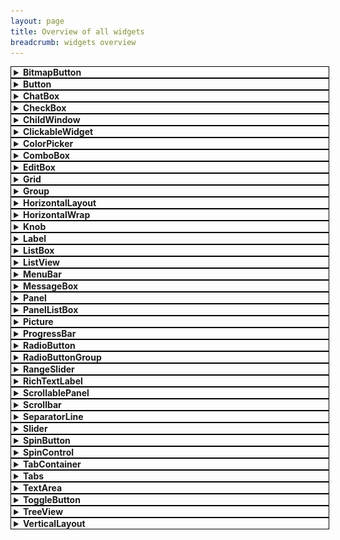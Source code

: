 ```yaml
---
layout: page
title: Overview of all widgets
breadcrumb: widgets overview
---
```


<style>
details.WidgetSummary {
  width: 100%;
  border: 1px solid black;
  padding-left: 0.3em;
}

details.WidgetSummary > summary {
  cursor: pointer;
}

details.WidgetSummary[open] {
  padding-bottom: 0.4em;
}
details.WidgetSummary[open] > summary {
  padding-bottom: 0.4em;
}
</style>

<!-- BitmapButton-->

<div class="SmallerMargin">
<details class="WidgetSummary" id="BitmapButton" markdown="1">
<summary><b>BitmapButton</b></summary>

The `BitmapButton` widget provides a button that has a small icon next to the text (or only an icon and no text).

![BitmapButton](/resources/WidgetsOverview/BitmapButton.png){:width="295" height="45"}

Similar widgets:
- If you don't want an icon and just want a button with a background texture then you should still use the <a href="#Button">Button</a> widget instead

Documentation: [BitmapButton](https://tgui.eu/documentation/1.0/classtgui_1_1BitmapButton.html), [ButtonRenderer](https://tgui.eu/documentation/1.0/classtgui_1_1ButtonRenderer.html) (BitmapButtonRenderer does not exist)

**Example usage**
```c++
button->setText("Click me");
button->setImage("Icon.png");

button->onPress([](const tgui::String& text){
    std::cerr << "Button with caption " << text << " was pressed\n";
});
```

**Notes**

Unlike the onClick signal, the onPress signal can also be triggered by pressing the space or return key while the button is focused.

When the Texture property is set in the renderer, the BackgroundColor and RoundedBorderRadius renderer properties will be ignored.

</details>
</div>

<!-- Button -->

<div class="SmallerMargin">
<details class="WidgetSummary" id="Button" markdown="1">
<summary><b>Button</b></summary>

The `Button` widget provides the basic funcionality for a button.

![Button](/resources/WidgetsOverview/Button.png){:width="400" height="35"}

Similar widgets:
- If you don't need Down or Hover states then you can use a <a href="#Picture">Picture</a> widget instead
- If you want the button to remain in Down state until clicking it again, then check out the <a href="#ToggleButton">ToggleButton</a> widget
- If you want a small icon next to the button text then check out the <a href="#BitmapButton">BitmapButton</a> widget

Documentation: [Button](https://tgui.eu/documentation/1.0/classtgui_1_1Button.html), [ButtonRenderer](https://tgui.eu/documentation/1.0/classtgui_1_1ButtonRenderer.html)

**Example usage**
```c++
button->setText("Click me");

button->onPress([](const tgui::String& text){
    std::cerr << "Button with caption " << text << " was pressed\n";
});
```

**Notes**

Unlike the onClick signal, the onPress signal can also be triggered by pressing the space or return key while the button is focused.

When the Texture property is set in the renderer, the BackgroundColor and RoundedBorderRadius renderer properties will be ignored.

</details>
</div>

<!-- ChatBox -->

<div class="SmallerMargin">
<details class="WidgetSummary" id="ChatBox" markdown="1">
<summary><b>ChatBox</b></summary>

The `ChatBox` widget provides a multi-line label where each line can be given its own text style and color.

![ChatBox](/resources/WidgetsOverview/ChatBox.png){:width="280" height="114"}

Similar widgets:
- If different text styles within a line are needed then check out the <a href="#RichTextLabel">RichTextLabel</a> widget instead

Documentation: [ChatBox](https://tgui.eu/documentation/1.0/classtgui_1_1ChatBox.html), [ChatBoxRenderer](https://tgui.eu/documentation/1.0/classtgui_1_1ChatBoxRenderer.html)

**Example usage**
```c++
chatBox->setLinesStartFromTop(false); // vertically align text to bottom
chatBox->setNewLinesBelowOthers(true); // lines are added at the bottom
chatBox->setLineLimit(100); // only keep last 100 lines at any time
chatBox->setTextColor(tgui::Color::Red); // sets default color
chatBox->setTextStyle(tgui::TextStyle::Bold); // sets default text style

chatBox->addLine("Hello"); // red + bold
chatBox->addLine("World", tgui::Color::Green); // green + bold
chatBox->addLine("World", tgui::Color::Blue, tgui::TextStyle::Italic); // blue + italic (not bold)
```

</details>
</div>

<!-- CheckBox -->

<div class="SmallerMargin">
<details class="WidgetSummary" id="CheckBox" markdown="1">
<summary><b>CheckBox</b></summary>

The `CheckBox` widget provides a box that is either checked or unchecked with some text displayed on the right side of the box.

![CheckBox](/resources/WidgetsOverview/CheckBox.png){:width="283" height="67"}

Similar widgets:
- If only one option should be selectable at the same time then you can use <a href="#RadioButton">RadioButton</a> instead
- If you don't need text next to the check box then you can also check out the <a href="#ToggleButton">ToggleButton</a> widget

Documentation: [CheckBox](https://tgui.eu/documentation/1.0/classtgui_1_1CheckBox.html), [CheckBoxRenderer](https://tgui.eu/documentation/1.0/classtgui_1_1CheckBoxRenderer.html)

**Example usage**
```c++
checkBox->setText("Option 1");
checkBox->setChecked(true);
checkBox->setTextClickable(true); // Also check/uncheck when text is clicked

checkBox->onChange([](bool checked){
    if (checked)
        std::cerr << "CheckBox is now checked.\n";
    else
        std::cerr << "CheckBox is now unchecked.\n";
});
```

**Notes**

When the TextureUnchecked and TextureChecked properties are set in the renderer, the BackgroundColor renderer property will be ignored.

</details>
</div>

<!-- ChildWindow -->

<div class="SmallerMargin">
<details class="WidgetSummary" id="ChildWindow" markdown="1">
<summary><b>ChildWindow</b></summary>

The `ChildWindow` widget provides a way to have child windows, which are esentially panels with a title bar.

![ChildWindow](/resources/WidgetsOverview/ChildWindow.png){:width="400" height="78"}

Documentation: [ChildWindow](https://tgui.eu/documentation/1.0/classtgui_1_1ChildWindow.html), [ChildWindowRenderer](https://tgui.eu/documentation/1.0/classtgui_1_1ChildWindowRenderer.html)

**Example usage**
```c++
childWindow->setMinimumSize({100, 50});
childWindow->setTitle("Settings");
childWindow->setTitleButtons(tgui::ChildWindow::TitleButton::Close);
childWindow->setResizable(true);
childWindow->setKeepInParent(true); // Prevents any part of the window to go outside the screen

childWindow->onClosing([](bool* abort){
    abort = true; // Prevents the window from being closed, onClose won't be triggered
});
childWindow->onClose([]{
    std::cerr << "ChildWindow has been closed\n";
    // childWindow->getParent()->remove(childWindow) will be called after this callback ends
});
```

**Notes**

If a child window has a close button and the onClosing callback doesn't abort the close, then closing a child window will cause it to be removed from its parent. You can show the window again by simply adding the window to its parent like you did when creating it.

When the TextureTitleBar property is set in the renderer, the TitleBarColor renderer property will be ignored.

When the TextureBackground property is set in the renderer, the BackgroundColor renderer property will be ignored.

</details>
</div>

<!-- ClickableWidget -->

<div class="SmallerMargin">
<details class="WidgetSummary" id="ClickableWidget" markdown="1">
<summary><b>ClickableWidget</b></summary>

The `ClickableWidget` widget provides an invisible clickable rectangle. It is also used as the base class for several other widgets that inherit the simple mouse click events (e.g. Picture, Button, ...).

Documentation: [ClickableWidget](https://tgui.eu/documentation/1.0/classtgui_1_1ClickableWidget.html), [WidgetRenderer](https://tgui.eu/documentation/1.0/classtgui_1_1WidgetRenderer.html) (ClickableWidgetRenderer does not exist)

**Example usage**
```c++
widget->setSize({100, 50});
widget->setPosition({"50%", "20%"});

widget->onMousePress([]{
    std::cerr << "Left mouse button went down on top of the widget\n";
});
widget->onClick([]{
    std::cerr << "Widget was clicked\n";
});
```

</details>
</div>

<!-- ColorPicker -->

<div class="SmallerMargin">
<details class="WidgetSummary" id="ColorPicker" markdown="1">
<summary><b>ColorPicker</b></summary>

The `ColorPicker` widget provides a child window in which a color can be selected.

![ColorPicker](/resources/WidgetsOverview/ColorPicker.png){:width="537" height="243"}

Documentation: [ColorPicker](https://tgui.eu/documentation/1.0/classtgui_1_1ColorPicker.html), [ColorPickerRenderer](https://tgui.eu/documentation/1.0/classtgui_1_1ColorPickerRenderer.html)

**Example usage**
```c++
colorPicker->setTitle("Change Background Color");
colorPicker->setColor(tgui::Color::Blue); // Set initial color when opening

colorPicker->onColorChange([](const tgui::Color& color){
    std::cerr << "Color inside open window has changed\n";
});
colorPicker->onOkPress([](const tgui::Color& color){
    std::cerr << "The OK button was pressed to confirm the color selection\n";
});
colorPicker->onClose([]{
    std::cerr << "ColorPicker was closed (either by OK or Cancel)\n";
    // colorPicker->getParent()->remove(colorPicker) will be called after this callback ends
});
```

**Notes**

When the OK button is pressed, the onOkPress signal fires before onClose.

If the color was changed and the Cancel button is clicked, onColorChange will trigger with the initial color before onClose is triggered.

Closing the color picker (with either OK or Cancel button) will cause it to be removed from its parent. You can show the window again by simply adding the color picker to its parent like you did when creating it.

When the TextureTitleBar property is set in the renderer, the TitleBarColor renderer property will be ignored.

When the TextureBackground property is set in the renderer, the BackgroundColor renderer property will be ignored.

</details>
</div>

<!-- ComboBox -->

<div class="SmallerMargin">
<details class="WidgetSummary" id="ComboBox" markdown="1">
<summary><b>ComboBox</b></summary>

The `ComboBox` widget provides a way to select an item from a drop-down list.

![ComboBox](/resources/WidgetsOverview/ComboBox.png){:width="270" height="118"}

Documentation: [ComboBox](https://tgui.eu/documentation/1.0/classtgui_1_1ComboBox.html), [ComboBoxRenderer](https://tgui.eu/documentation/1.0/classtgui_1_1ComboBoxRenderer.html)

**Example usage**
```c++
comboBox->addItem("First");
comboBox->addItem("Second");
comboBox->addItem("Third");
comboBox->setSelectedItemByIndex(1); // Selects "Second"

comboBox->onItemSelect([](int index){
    std::cerr << "Selected item in ComboBox changed to index " << index << "\n";
});
comboBox->onItemSelect([](const tgui::String& item){
    std::cerr << "Selected item in ComboBox changed to " << item << "\n";
});
```

**Notes**

When the TextureBackground property is set in the renderer, the BackgroundColor renderer property will be ignored.

When the TextureArrow property is set in the renderer, the ArrowBackgroundColor and ArrowColor renderer properties will be ignored.

</details>
</div>

<!-- EditBox -->

<div class="SmallerMargin">
<details class="WidgetSummary" id="EditBox" markdown="1">
<summary><b>EditBox</b></summary>

The `EditBox` widget provides a single-line text field.

![EditBox](/resources/WidgetsOverview/EditBox.png){:width="295" height="31"}

Similar widgets:
- If you need a multi-line text field then check out the <a href="#TextArea">TextArea</a> widget instead

Documentation: [EditBox](https://tgui.eu/documentation/1.0/classtgui_1_1EditBox.html), [EditBoxRenderer](https://tgui.eu/documentation/1.0/classtgui_1_1EditBoxRenderer.html)

**Example usage**
```c++
editBox->setPasswordCharacter('*');
editBox->setAlignment(tgui::EditBox::Alignment::Right);
editBox->setDefaultText("Fill in password..."); // Displayed while edit box is empty

editBox->onTextChange([](const tgui::String& text){
    std::cerr << "EditBox contents was changed to " << text << "\n";
});
editBox->onReturnOrUnfocus([](const tgui::String& text){
    std::cerr << "EditBox was unfocused or return key was pressed.\n";
});
```

**Notes**

When the Texture property is set in the renderer, the BackgroundColor renderer property will be ignored.

</details>
</div>

<!-- Grid -->

<div class="SmallerMargin">
<details class="WidgetSummary" id="Grid" markdown="1">
<summary><b>Grid</b></summary>

The `Grid` widget provides a way to automatically position widgets beneath and beside each other. The grid can either auto-size to fit the widgets inside it, or it can be given a size in which case additional gaps can appear between widgets so that the widgets spread out to fill the given area.

Similar widgets:
- If widgets are always added to the same row until it is full then check out the <a href="#HorizontalWrap">HorizontalWrap</a> widget
- If the size of the child widgets should also be determined by the grid size then maybe <a href="#HorizontalLayout">HorizontalLayout</a> and <a href="#VerticalLayout">VerticalLayout</a> would be better options

Documentation: [Grid](https://tgui.eu/documentation/1.0/classtgui_1_1Grid.html), [WidgetRenderer](https://tgui.eu/documentation/1.0/classtgui_1_1WidgetRenderer.html) (GridRenderer does not exist)

**Example usage**
```c++
// Only call setWidgetCell after adding the widget with the add() function
// Make sure to add the widget to the grid with the add() function before calling setWidgetCell.
// You need to call setWidgetCell for each widget in the grid. The function has several parameters:
// - The widget for which you want to set (or change) the grid location
// - Row number in which the widget needs to be placed (starting from 0)
// - Column number in which the widget needs to be placed (starting from 0)
// - Optional alignment within the cell (in case widget is smaller than those in same row or column)
// - Optional padding to add around the widget
grid->setWidgetCell(widget1, 0, 0);
grid->setWidgetCell(widget2, 0, 1);
grid->setWidgetCell(widget3, 3, 1);

// Assuming the widgets have sizes of 200x150, 100x100 and 300x200, the above lines cause the following:
// - The top row will have a height of max(150,100) = 150
// - Rows 1 and 2 don't exist as they contain no widgets, the second row will be row number 3
// - The second row has height 200
// - The first column has a width of 200
// - The second column has a width of max(100,300) = 300
// - The cell (0,1) thus has size 300x150 in which widget2 with size 100x100 will be centered
// - The size of the grid will be 350x500

// Calling setSize stops the grid from auto-sizing and will move widgets to fill the size.
// With the above conditions, widget3 will be placed 400-350 = 50 pixels lower after this.
// If there were more rows, the extra 50 pixels would be evenly divided between the rows.
grid->setSize({400, 500});
```

**Notes**

There is an `addWidget` function which the same parameters as `setWidgetCell` which calls `add` and `setWidgetCell` together.

You should never call `setPosition` on any child widget that is added to Grid.

</details>
</div>

<!-- Group -->

<div class="SmallerMargin">
<details class="WidgetSummary" id="Group" markdown="1">
<summary><b>Group</b></summary>

The `Group` widget provides an invisible rectangle that holds a collection of widgets. As widgets have a position relative to their parent, using a Group is useful for moving multiple widgets at once. Different menus in a program could also consist of a Group per screen so that switching menu is as simple as hiding one group and showing another one.

Similar widgets:
- If you need a background or borders then use the <a href="#Panel">Panel</a> widget instead

Documentation: [Group](https://tgui.eu/documentation/1.0/classtgui_1_1Group.html), [GroupRenderer](https://tgui.eu/documentation/1.0/classtgui_1_1GroupRenderer.html)

**Example usage**
```c++
group->add(widget); // Add the child widget to the group instead of directly to the gui

// The line below will set a 5px padding on all 4 sides of the group.
// A widget with position (0,0) and size (100%,100%) inside a group of size (800,600)
// will appear on the screen at position (5,5) with a size of (790,590)
group->getRenderer()->setPadding({5});
```

**Notes**

While the group itself is invisible, it still has a size. Any child widgets positioned outside this size are clipped.

If the mouse isn't interacting with a child widget inside the group, then the mouse events are passed to the widgets behind the group (if there would be any). If events must be absorbed by the group and should never pass to any widgets behind it then use the <a href="#Panel">Panel</a> widget instead (its background color can be set to `tgui::Color::Transparent` to be invisible).

If no position or size is given for the group, it will fill its entire parent area.

</details>
</div>

<!-- HorizontalLayout -->

<div class="SmallerMargin">
<details class="WidgetSummary" id="HorizontalLayout" markdown="1">
<summary><b>HorizontalLayout</b></summary>

The `HorizontalLayout` widget provides a way to automatically position and resize widgets to fill a given area. All child widgets will be placed left and right of each other, the height of each widget will equal the height of the HorizontalLayout.

Similar widgets:
- If you need to place widgets beneath each other then check out the <a href="#VerticalLayout">VerticalLayout</a> widget instead
- If you only want to automatically position widgets but give them a manual size, then check out the <a href="#Grid">Grid</a> widget instead

Documentation: [HorizontalLayout](https://tgui.eu/documentation/1.0/classtgui_1_1HorizontalLayout.html), [BoxLayoutRenderer](https://tgui.eu/documentation/1.0/classtgui_1_1BoxLayoutRenderer.html) (HorizontalLayoutRenderer does not exist)

**Example usage**
```c++
horiLayout->setSize(500, 100);

horiLayout->add(button1);    // ratio = 1
horiLayout->addSpace(0.5);   // ratio = 0.5
horiLayout->add(button2, 2); // ratio = 2
horiLayout->addSpace(0.5);   // ratio = 0.5
horiLayout->add(button3);    // ratio = 1

// sum of ratios: 5
// width of horiLayout: 500
// width of spaces (gaps between widgets): 0.5 / 5 * 500 = 50
// width of button1 and button3: 1 / 5 * 500 = 100
// width of button2: 2 / 5 * 500 = 200
```

**Notes**

The size of the HorizontalLayout (both width and height) must be provided, and child widgets will be resized to fit this size. It is not possible to have the layout grow as more widgets are added. You could however manually update the size every time you add a widget, but then the widget is of limited use.

You should never call `setPosition` or `setSize` on any child widget that is added to HorizontalLayout.

</details>
</div>

<!-- HorizontalWrap -->

<div class="SmallerMargin">
<details class="WidgetSummary" id="HorizontalWrap" markdown="1">
<summary><b>HorizontalWrap</b></summary>

The `HorizontalWrap` widget provides a way to automatically position widgets beside and beneath each other. Widgets that are added to it are placed next to each other, until the widget would no longer fit on the row in which case a it will be placed below the others at the left side of the new row.

Similar widgets:
- If you want the widgets placed in a grid but want to control the row and column of each widget then check out the <a href="#Grid">Grid</a> widget instead

Documentation: [HorizontalWrap](https://tgui.eu/documentation/1.0/classtgui_1_1HorizontalWrap.html), [BoxLayoutRenderer](https://tgui.eu/documentation/1.0/classtgui_1_1BoxLayoutRenderer.html) (HorizontalWrapRenderer does not exist)

**Example usage**
```c++
horiWrap->setSize({100, 200});
horiWrap->getRenderer()->setPadding({5}); // Keep 5px on all sides as empty space
horiWrap->getRenderer()->setSpaceBetweenWidgets(10); // Put a 10px gap beside and below widgets

horiWrap->add(widget1);
horiWrap->add(widget2);
horiWrap->add(widget3);

// Assume the 3 child widgets have size 50x50. Their positions will be as follows:
// - widget1 is at position (5,5)
// - widget2 is at position (65,5)
// - widget3 is at position (5,65)
```

**Notes**

The size of the HorizontalWrap (both width and height) must be provided. It is not possible to have the container grow as more widgets are added.

You should never call `setPosition` on any child widget that is added to HorizontalWrap.

</details>
</div>

<!-- Knob -->

<div class="SmallerMargin">
<details class="WidgetSummary" id="Knob" markdown="1">
<summary><b>Knob</b></summary>

The `Knob` widget provides a circular dial that can be rotated to the wanted value.

![Knob](/resources/WidgetsOverview/Knob.png){:width="180" height="90"}

Similar widgets:
- If you want to select the value on a straight line then use the <a href="#Slider">Slider</a> widget instead

Documentation: [Knob](https://tgui.eu/documentation/1.0/classtgui_1_1Knob.html), [KnobRenderer](https://tgui.eu/documentation/1.0/classtgui_1_1KnobRenderer.html)

**Example usage**
```c++
knob->setMinimum(0);
knob->setMaximum(100);
knob->setValue(25);

knob->setStartRotation(240); // The knob should point to the bottom left if value is 0
knob->setEndRotation(300); // The knob should point to the bottom right if value is 100
knob->setClockwiseTurning(true); // Thumb can't point downwards, we go clockwise from start to end angle

// If no foreground texture would be set, a small circle is drawn inside the knob.
// The texture replaces this circle by something custom.
knob->getRenderer()->setTextureForeground("Arrow.png");
knob->getRenderer()->setImageRotation(90); // Unrotated Arrow.png image points upwards

knob->onValueChange([](float value){
    std::cerr << "Value of the knob was changed to " << value << "\n";
});
```

**Notes**

All angles need to specified in the half-open interval [0,360) where 0 is the right side and 90 is upwards.

When the TextureBackground property is set in the renderer, the BackgroundColor renderer property will be ignored.

When the TextureForeground property is set in the renderer, the ThumbColor renderer property will be ignored.

</details>
</div>

<!-- Label -->

<div class="SmallerMargin">
<details class="WidgetSummary" id="Label" markdown="1">
<summary><b>Label</b></summary>

The `Label` widget provides a way to display some non-interactive text. This can be either a simple line of text, or a box with word-wrap and scrollbars.

![Label](/resources/WidgetsOverview/Label.png){:width="357" height="93"}

Similar widgets:
- If the text formatting (e.g. color) should be different in parts of the label then check out the <a href="#RichTextLabel">RichTextLabel</a> widget instead

Documentation: [Label](https://tgui.eu/documentation/1.0/classtgui_1_1Label.html), [LabelRenderer](https://tgui.eu/documentation/1.0/classtgui_1_1LabelRenderer.html)

**Example usage**
```c++
// If setSize isn't called then the label auto-sizes based on the text it contains
label->setText("Hello world.\nLorem ipsum dolor sit amet");

// An auto-sizing label can be given a maximum width where text should start at a new line
label->setMaximumTextWidth(300);

// If setSize is called then the size no longer depends on the text inside the label
// and a vertical scrollbar can appear if the text does not fit.
label->setSize({300, 400});
label->setHorizontalAlignment(tgui::Label::HorizontalAlignment::Right);

label->onClick([]{
    std::cerr << "Label was clicked\n";
});
label->onDoubleClick([]{
    std::cerr << "Label was double-clicked\n";
});
```

**Notes**

If the label should be rendered on top of another widget that should receive the events then you can use `label->ignoreMouseEvents(true)` to let all mouse events pass through the label.

When the TextureBackground property is set in the renderer, the BackgroundColor renderer property will be ignored.

</details>
</div>

<!-- ListBox -->

<div class="SmallerMargin">
<details class="WidgetSummary" id="ListBox" markdown="1">
<summary><b>ListBox</b></summary>

The `ListBox` widget provides a list of selectable items.

![ListBox](/resources/WidgetsOverview/ListBox.png){:width="360" height="145"}

Similar widgets:
- If you need a header, multiple columns, lines between items or an icon before the text, then you should check out the <a href="#ListView">ListView</a> widget instead

Documentation: [ListBox](https://tgui.eu/documentation/1.0/classtgui_1_1ListBox.html), [ListBoxRenderer](https://tgui.eu/documentation/1.0/classtgui_1_1ListBoxRenderer.html)

**Example usage**
```c++
listBox->addItem("First");
listBox->addItem("Second");
listBox->addItem("Third");
listBox->setSelectedItemByIndex(1); // Selects "Second"
listBox->setTextAlignment(tgui::ListBox::TextAlignment::Center);

listBox->onItemSelect([](int index){
    std::cerr << "Selected item in ListBox changed to index " << index << "\n";
});
listBox->onItemSelect([](const tgui::String& item){
    std::cerr << "Selected item in ListBox changed to " << item << "\n";
});
```

**Notes**

When the TextureBackground property is set in the renderer, the BackgroundColor renderer property will be ignored.

</details>
</div>

<!-- ListView -->

<div class="SmallerMargin">
<details class="WidgetSummary" id="ListView" markdown="1">
<summary><b>ListView</b></summary>

The `ListView` widget provides a list of selectable items, potentially with multiple columns.

![ListView](/resources/WidgetsOverview/ListView.png){:width="425" height="135"}

Similar widgets:
- If you only need one column and don't need a header, lines between items or an icon before the text, then you should check out the <a href="#ListBox">ListBox</a> widget instead

Documentation: [ListView](https://tgui.eu/documentation/1.0/classtgui_1_1ListView.html), [ListViewRenderer](https://tgui.eu/documentation/1.0/classtgui_1_1ListViewRenderer.html)

**Example usage**
```c++
listView->addColumn("Name", 210);
listView->addColumn("Size", 75, tgui::ListView::ColumnAlignment::Right);
listView->addColumn("Modified", 140, tgui::ListView::ColumnAlignment::Right);
listView->setResizableColumns(true);

listView->addItem({"bin", "", "22 Nov 2021  22:18"});
listView->addItem({"form.txt", "41.7 KB", "21 Nov 2019  08:28"});
listView->addItem({"Linux.bmp", "1.4 MB", "1 Aug 2020  15:12"});

listView->onItemSelect([](int index){
    std::cerr << "Selected item in ListView changed to index " << index << "\n";
});
listView->onItemSelect([](int index){
    std::cerr << "Item with index " << index << " was double clicked\n";
});
listView->onHeaderClick([lv=listView.get()](int index){
    std::cerr << "Header at index " << item << " was clicked.\n";

    // Sort the rows in the list view in ascending order based on the clicked column.
    // This only affects existing items, adding new items later requires calling sort again.
    lv->sort(index, [](const tgui::String& a, const tgui::String& b) { return a < b; });
});
```

**Notes**

When the TextureBackground property is set in the renderer, the BackgroundColor renderer property will be ignored.

When the TextureHeaderBackground property is set in the renderer, the HeaderBackgroundColor renderer property will be ignored.

</details>
</div>

<!-- MenuBar -->

<div class="SmallerMargin">
<details class="WidgetSummary" id="MenuBar" markdown="1">
<summary><b>MenuBar</b></summary>

The `MenuBar` widget provides a menu bar that can open menus below or above it.

![MenuBar](/resources/WidgetsOverview/MenuBar.png){:width="158" height="86"}

Documentation: [MenuBar](https://tgui.eu/documentation/1.0/classtgui_1_1MenuBar.html), [MenuBarRenderer](https://tgui.eu/documentation/1.0/classtgui_1_1MenuBarRenderer.html)

**Example usage**
```c++
// You can add menus and the items in them sequentially
menuBar->addMenu("File");
menuBar->addMenuItem("Load");
menuBar->addMenuItem("Save");
menuBar->addMenu("Edit");
menuBar->addMenuItem("Undo");

// Or you can provide a hierarchy (which is needed if you want submenus)
menuBar->addMenuItem({"Edit", "Redo"});
menuBar->addMenuItem({"Format", "Text", "Bold"});

// You can add separator lines by setting the text to "-"
menuBar->addMenuItem({"Edit", "-"});

menuBar->setMenuItemEnabled({"Edit", "Redo"}, false);

menuBar->onMenuItemClick([](const std::vector<tgui::String>& menuItem){
    if (menuItem.size() == 2 && menuItem[0] == "File" && menuItem[1] == "Load")
        std::cerr << "File > Load was clicked\n";
});
menuBar->connectMenuItem({"File", "Save"}, []{
    std::cerr << "File > Save was clicked\n";
});
```

**Notes**

The connectMenuItem will internally do the same as adding an onMenuItemClick callback that compares whether the clicked menu item matches with the connected item.

When the TextureBackground property is set in the renderer, the BackgroundColor renderer property will be ignored for the menu bar.

When the TextureItemBackground property is set in the renderer, the BackgroundColor and SelectedBackgroundColor renderer property will be ignored for the menus.

</details>
</div>

<!-- MessageBox -->

<div class="SmallerMargin">
<details class="WidgetSummary" id="MessageBox" markdown="1">
<summary><b>MessageBox</b></summary>

The `MessageBox` widget provides a child window that displays a message with some buttons below it.

![MessageBox](/resources/WidgetsOverview/MessageBox.png){:width="252" height="96"}

Documentation: [MessageBox](https://tgui.eu/documentation/1.0/classtgui_1_1MessageBox.html), [MessageBoxRenderer](https://tgui.eu/documentation/1.0/classtgui_1_1MessageBoxRenderer.html)

**Example usage**
```c++
messageBox->setText("Are you sure?");
messageBox->addButton("Yes");
messageBox->addButton("No");
messageBox->setButtonAlignment(tgui::MessageBox::Alignment::Right);

messageBox->onButtonPress([msgBox=messageBox.get()](const tgui::String& button){
    assert(button == "Yes" || button == "No);
    std::cerr << "The " << button << " button was pressed\n";

    // Remove the message box from its parent to stop showing it
    msgBox->getParent()->remove(msgBox->shared_from_this());
});
```

**Notes**

You can still interact with widgets outside the message box. If you do not want this, then you should e.g. place a semi-transparent black panel behind the message box that fills the entire screen, and then remove it again when the window is closed.

When the TextureTitleBar property is set in the renderer, the TitleBarColor renderer property will be ignored.

When the TextureBackground property is set in the renderer, the BackgroundColor renderer property will be ignored.

</details>
</div>

<!-- Panel -->

<div class="SmallerMargin">
<details class="WidgetSummary" id="Panel" markdown="1">
<summary><b>Panel</b></summary>

The `Panel` widget provides a collection of widgets with a background behind them.

Similar widgets:
- If the panel needs to be invisible then check out the <a href="#Group">Group</a> widget instead

Documentation: [Panel](https://tgui.eu/documentation/1.0/classtgui_1_1Panel.html), [PanelRenderer](https://tgui.eu/documentation/1.0/classtgui_1_1PanelRenderer.html)

**Example usage**
```c++
panel->add(widget); // Add the child widget to the panel instead of directly to the gui

// Set the background of the panel. You could also use setTextureBackground for an image.
panel->getRenderer()->setBackgroundColor(tgui::Color::Blue);

// The line below will set a 5px padding on all 4 sides of the group.
// A widget with position (0,0) and size (100%,100%) inside a panel of size (800,600)
// will appear on the screen at position (5,5) with a size of (790,590)
panel->getRenderer()->setPadding({5});
```

</details>
</div>

<!-- PanelListBox -->

<div class="SmallerMargin">
<details class="WidgetSummary" id="PanelListBox" markdown="1">
<summary><b>PanelListBox</b></summary>

The `PanelListBox` widget provides a list of selectable items, where each item is a panel that can contain any chosen widgets.

Similar widgets:
- If each item should only contain a simple label then check out the <a href="#ListBox">ListBox</a> widget instead

Documentation: [PanelListBox](https://tgui.eu/documentation/1.0/classtgui_1_1PanelListBox.html), [PanelListBoxRenderer](https://tgui.eu/documentation/1.0/classtgui_1_1PanelListBoxRenderer.html)

**Example usage**
```c++
// Design how you want each row to look by adding widgets to the hidden template panel
tgui::Panel::Ptr templatePanel = listBox->getPanelTemplate();
tgui::Picture::Ptr templatePic = tgui::Picture::create();
templatePic->setOrigin({0.5f, 0.5f});
templatePic->setPosition({"50%", "50%"});
templatePanel->add(templatePic, "PicName");

// Adding items will create a new visible panel that is copied from the template panel
tgui::Panel::Ptr itemPanel1 = listBox->addItem();
tgui::Picture::Ptr itemPic = itemPanel1->get<tgui::Picture>("PicName");
itemPic->getRenderer()->setTexture("image1.png");

tgui::Panel::Ptr itemPanel2 = listBox->addItem();
itemPanel2->get<tgui::Picture>("PicName")->getRenderer()->setTexture("image2.png");

listBox->setItemsHeight(50); // Give each panel a height of 50px

// Choose the background color of all item panels
listBox->getRenderer()->setItemsBackgroundColor(tgui::Color::White);
listBox->getRenderer()->setSelectedItemsBackgroundColor(tgui::Color::Blue);
listBox->setSelectedItemByIndex(0);

listBox->onItemSelect([](int index){
    std::cerr << "Selected item in PanelListBox changed to index " << index << "\n";
});
```

**Notes**

You should never call `setPosition` or `setSize` on the template panel or any of the item panels. The list box controls the position and size of each item.

</details>
</div>

<!-- Picture -->

<div class="SmallerMargin">
<details class="WidgetSummary" id="Picture" markdown="1">
<summary><b>Picture</b></summary>

The `Picture` widget provides a way to show a static image.

Documentation: [Picture](https://tgui.eu/documentation/1.0/classtgui_1_1Picture.html), [PictureRenderer](https://tgui.eu/documentation/1.0/classtgui_1_1PictureRenderer.html)

**Example usage**
```c++
auto picture = tgui::Picture::create("image1.png");
picture->getRenderer()->setTexture("image2.png"); // To change image after construction

picture->onClick([]{
    std::cerr << "Picture was clicked\n";
});
picture->onDoubleClick([]{
    std::cerr << "Picture was double-clicked\n";
});
```

**Notes**

If the image should be rendered on top of another widget that should receive the events then you can use `picture->ignoreMouseEvents(true)` to let all mouse events pass through the picture.

</details>
</div>

<!-- ProgressBar -->

<div class="SmallerMargin">
<details class="WidgetSummary" id="ProgressBar" markdown="1">
<summary><b>ProgressBar</b></summary>

The `ProgressBar` widget provides a loading bar to indicate progress.

![ProgressBar](/resources/WidgetsOverview/ProgressBar.png){:width="235" height="91"}

Documentation: [ProgressBar](https://tgui.eu/documentation/1.0/classtgui_1_1ProgressBar.html), [ProgressBarRenderer](https://tgui.eu/documentation/1.0/classtgui_1_1ProgressBarRenderer.html)

**Example usage**
```c++
progressBar->setMinimum(0);
progressBar->setMaximum(200);

progressBar->setValue(70);
progressBar->incrementValue(); // set value to 71
progressBar->setText("71%");

progressBar->onValueChange([](unsigned int value){
    std::cerr << "ProgressBar value has changed to " << value << "\n";
});
progressBar->onFull([]{
    std::cerr << "ProgressBar value has reached the maximum\n";
});
```

**Notes**

When the TextureBackground property is set in the renderer, the BackgroundColor renderer property will be ignored.

When the TextureFill property is set in the renderer, the FillColor renderer property will be ignored.

</details>
</div>

<!-- RadioButton -->

<div class="SmallerMargin">
<details class="WidgetSummary" id="RadioButton" markdown="1">
<summary><b>RadioButton</b></summary>

The `RadioButton` widget provides a box of which at most one of them can be checked, with some text displayed on the right side of the box.

![RadioButton](/resources/WidgetsOverview/RadioButton.png){:width="285" height="72"}

Similar widgets:
- If multiple options should be possible or if it should be possible to uncheck a checked box then you should use <a href="#CheckBox">CheckBox</a> instead

Documentation: [RadioButton](https://tgui.eu/documentation/1.0/classtgui_1_1RadioButton.html), [RadioButtonRenderer](https://tgui.eu/documentation/1.0/classtgui_1_1RadioButtonRenderer.html)

**Example usage**
```c++
radioButton->setText("Option 1");
radioButton->setChecked(true); // This will uncheck all others with the same parent
radioButton->setTextClickable(true); // Also check/uncheck when text is clicked

// While the user can't uncheck a radio button, you can do it in code
radioButton->setChecked(false);

radioButton->onCheck([]{
    std::cerr << "The RadioButton is now checked.\n";
});
```

**Notes**

Whenever a radio button is checked, it will look for other radio buttons that were added to the same parent and uncheck them. If you wish to create multiple groups of radio buttons when one option can be checked per group then each group should be added to a separate container (e.g. a RadioButtonGroup, Group or Panel widget).

When the TextureUnchecked and TextureChecked properties are set in the renderer, the BackgroundColor renderer property will be ignored.

</details>
</div>

<!-- RadioButtonGroup -->

<div class="SmallerMargin">
<details class="WidgetSummary" id="RadioButtonGroup" markdown="1">
<summary><b>RadioButtonGroup</b></summary>

The `RadioButtonGroup` widget provides an invisible container in which you can add radio buttons to group them together.

Similar widgets:
- If the group needs to have a position and size then use the <a href="#Group">Group</a> widget instead
- If the group needs to have a background color then use the <a href="#Panel">Panel</a> widget instead

Documentation: [RadioButtonGroup](https://tgui.eu/documentation/1.0/classtgui_1_1RadioButtonGroup.html), [WidgetRenderer](https://tgui.eu/documentation/1.0/classtgui_1_1WidgetRenderer.html) (RadioButtonGroupRenderer does not exist)

**Example usage**
```c++
group->add(radioButton1);
group->add(radioButton2);

// RadioButtonGroup provides a helper function to uncheck all radio buttons inside it
group->uncheckRadioButtons();
```

**Notes**

Unlike the Group widget, a RadioButtonGroup has no size. You can freely place radio buttons (or other widgets) inside it without them being clipped if they wouldn't fit.

You still need to manully position the radio buttons inside the group, it does not provide any functionality to e.g. automatically place them below each other.

</details>
</div>

<!-- RangeSlider -->

<div class="SmallerMargin">
<details class="WidgetSummary" id="RangeSlider" markdown="1">
<summary><b>RangeSlider</b></summary>

The `RangeSlider` widget provides a horizontal or vertical slider with 2 knobs in order to select a range.

![RangeSlider](/resources/WidgetsOverview/RangeSlider.png){:width="160" height="61"}

Similar widgets:
- If you only need a single knob then check out the <a href="#Slider">Slider</a> widget instead

Documentation: [RangeSlider](https://tgui.eu/documentation/1.0/classtgui_1_1RangeSlider.html), [RangeSliderRenderer](https://tgui.eu/documentation/1.0/classtgui_1_1RangeSliderRenderer.html)

**Example usage**
```c++
slider->setMinimum(100);
slider->setMaximum(200);
slider->setStep(5);
slider->setSelectionStart(150); // Position for first knob
slider->setSelectionEnd(160); // Position for second knob

slider->onRangeChange([](float start, float end){
    std::cerr << "New range selected in RangeSlider is " << start << "-" << end << "\n";
});
```

**Notes**

When the TextureTrack property is set in the renderer, the TrackColor renderer property will be ignored.

When the TextureThumb property is set in the renderer, the ThumbColor renderer property will be ignored.

When the TextureSelectedTrack property is set in the renderer, the SelectedTrackColor renderer property will be ignored.

</details>
</div>

<!-- RichTextLabel -->

<div class="SmallerMargin">
<details class="WidgetSummary" id="RichTextLabel" markdown="1">
<summary><b>RichTextLabel</b></summary>

The `RichTextLabel` widget provides a way to display some non-interactive text with different text styles and colors.

![RichTextLabel](/resources/WidgetsOverview/RichTextLabel.png){:width="400" height="180"}

Similar widgets:
- If the entire text will be the same style and color then you can use the <a href="#Label">Label</a> widget instead

Documentation: [RichTextLabel](https://tgui.eu/documentation/1.0/classtgui_1_1RichTextLabel.html), [LabelRenderer](https://tgui.eu/documentation/1.0/classtgui_1_1LabelRenderer.html) (RichTextLabelRenderer does not exist)

**Example usage**
```c++
label->setSize({300, 400});
label->setHorizontalAlignment(tgui::RichTextLabel::HorizontalAlignment::Right);

label->setTextSize(13); // Set default text size
label->getRenderer()->setTextColor(tgui::Color::Yellow); // Set default text color

// Supported text formatting tags: <b>, <i>, <u>, <s>, <size>, <color>
label->setText("<b><color=#ff0000>bold</color></b>\n<i><size=15>italics</size></i>");

// The text can contain images as well. The <img> tag should not be closed.
label->setText("Text with <img=img1.png> and <img=\"img2.png\"> inside");
```

**Notes**

When the TextureBackground property is set in the renderer, the BackgroundColor renderer property will be ignored.

</details>
</div>

<!-- ScrollablePanel -->

<div class="SmallerMargin">
<details class="WidgetSummary" id="ScrollablePanel" markdown="1">
<summary><b>ScrollablePanel</b></summary>

The `ScrollablePanel` widget provides a panel that gets scrollbars when the contents inside the panel is too large to fit inside the panel.

Similar widgets:
- If you don't need the scrollbars then you can use a regular <a href="#Panel">Panel</a> widget instead
- If you don't want the panel but instead want full control over the scrolling then you can use the <a href="#Scrollbar">Scrollbar</a> widget instead

Documentation: [ScrollablePanel](https://tgui.eu/documentation/1.0/classtgui_1_1ScrollablePanel.html), [ScrollablePanelRenderer](https://tgui.eu/documentation/1.0/classtgui_1_1ScrollablePanelRenderer.html)

**Example usage**
```c++
panel->setSize({300, 200});
panel->setContentSize({300, 1000});

// Set when each scrollbar shows up. There are 3 policies:
// - Always: always show the scrollbar, no matter what the content size is.
// - Automatic: only show scrollbar if content size is larger than size.
// - Never: always hide the scrollbar, no matter what the content size is.
// Our content width is set equal to the panel width above, so without
// the Never policy our horizontal scrollbar would appear in the case
// where the vertical scrollbar becomes visible (because it would shrink
// the available width to below the configured content width).
panel->setVerticalScrollbarPolicy(tgui::Scrollbar::Policy::Automatic);
panel->setHorizontalScrollbarPolicy(tgui::Scrollbar::Policy::Never);

// Set how much is scrolled when the arrow of the scrollbar is clicked,
// or when the mouse wheel is scrolled.
panel->setVerticalScrollAmount(50);
```

**Notes**

When the TextureBackground property is set in the renderer, the BackgroundColor renderer property will be ignored.

</details>
</div>

<!-- Scrollbar -->

<div class="SmallerMargin">
<details class="WidgetSummary" id="Scrollbar" markdown="1">
<summary><b>Scrollbar</b></summary>

The `Scrollbar` widget provides just the scrollbar itself, without anything to scroll through.

![Scrollbar](/resources/WidgetsOverview/Scrollbar.png){:width="170" height="78"}

Similar widgets:
- If want a panel in which the contents moved with the scrollbar then check out the <a href="#ScrollablePanel">ScrollablePanel</a> widget instead

Documentation: [Scrollbar](https://tgui.eu/documentation/1.0/classtgui_1_1Scrollbar.html), [ScrollbarRenderer](https://tgui.eu/documentation/1.0/classtgui_1_1ScrollbarRenderer.html)

**Example usage**
```c++
// Value will go from 0-150, with the thumb size will be 1/4th of the bar
scrollbar->setMaximum(200);
scrollbar->setViewportSize(50);

// Set how much the value is changed each time the arrow is clicked,
// or when the mouse wheel is scrolled.
scrollbar->setScrollAmount(25);

// Specify whether you want the scrollbar to be visible when the viewport size
// is greater or equal to the specified maximum.  The thumb will fill the
// entire bar in this case and the value can only be 0.
scrollbar->setAutoHide(false);

scrollbar->setValue(60);

scrollbar->onValueChange([](float value){
    std::cerr << "Scrollbar value was changed to " << value << "\n";
});
```

**Notes**

If AutoHide is true and ViewportSize >= Maximum then the scrollbar won't be drawn.

When the TextureArrowUp and TextureArrowDown properties are set in the renderer, the ArrowBackgroundColor and ArrowColor renderer properties will be ignored.

When the TextureTrack property is set in the renderer, the TrackColor renderer property will be ignored.

When the TextureThumb property is set in the renderer, the ThumbColor renderer property will be ignored.

</details>
</div>

<!-- SeparatorLine -->

<div class="SmallerMargin">
<details class="WidgetSummary" id="SeparatorLine" markdown="1">
<summary><b>SeparatorLine</b></summary>

The `SeparatorLine` widget provides a horizontal or vertical line of a certain color that can be used to visually separate widgets. It is esentially just a colored rectangle, it is NOT a real draggable separator to grow or shrink a container (TGUI currently does not support such thing).

Documentation: [SeparatorLine](https://tgui.eu/documentation/1.0/classtgui_1_1SeparatorLine.html), [SeparatorLineRenderer](https://tgui.eu/documentation/1.0/classtgui_1_1SeparatorLineRenderer.html)

**Example usage**
```c++
line->setPosition({5, 100});
line->setSize({490, 2});
line->getRenderer()->setColor(tgui::Color::Black);
```

</details>
</div>

<!-- Slider -->

<div class="SmallerMargin">
<details class="WidgetSummary" id="Slider" markdown="1">
<summary><b>Slider</b></summary>

The `Slider` widget provides a horizontal or vertical slider to select a value from a range.

![Slider](/resources/WidgetsOverview/Slider.png){:width="180" height="70"}

Similar widgets:
- If you need two knobs to select a range instead of a single value then check out the <a href="#RangeSlider">RangeSlider</a> widget instead
- If you want to select the value from a dial then check out the <a href="#Knob">Knob</a> widget instead

Documentation: [Slider](https://tgui.eu/documentation/1.0/classtgui_1_1Slider.html), [SliderRenderer](https://tgui.eu/documentation/1.0/classtgui_1_1SliderRenderer.html)

**Example usage**
```c++
slider->setMinimum(100);
slider->setMaximum(200);
slider->setStep(5);
slider->setValue(135);

slider->onValueChange([](float value){
    std::cerr << "Slider value was changed to " << value << "\n";
});
```

**Notes**

When the TextureTrack property is set in the renderer, the TrackColor renderer property will be ignored.

When the TextureThumb property is set in the renderer, the ThumbColor renderer property will be ignored.

</details>
</div>

<!-- SpinButton -->

<div class="SmallerMargin">
<details class="WidgetSummary" id="SpinButton" markdown="1">
<summary><b>SpinButton</b></summary>

The `SpinButton` widget provides an up and down arrow to select a value.

![SpinButton](/resources/WidgetsOverview/SpinButton.png){:width="140" height="52"}

Similar widgets:
- If you want there to be an edit box attached to the arrows then check out the <a href="#SpinControl">SpinControl</a> widget instead

Documentation: [SpinButton](https://tgui.eu/documentation/1.0/classtgui_1_1SpinButton.html), [SpinButtonRenderer](https://tgui.eu/documentation/1.0/classtgui_1_1SpinButtonRenderer.html)

**Example usage**
```c++
spinButton->setMinimum(100);
spinButton->setMaximum(200);
spinButton->setStep(5);
spinButton->setValue(135);

spinButton->onValueChange([](float value){
    std::cerr << "SpinButton value was changed to " << value << "\n";
});
```

**Notes**

When the TextureArrowUp and TextureArrowDown properties are set in the renderer, the BackgroundColor and ArrowColor renderer properties will be ignored.

</details>
</div>

<!-- SpinControl -->

<div class="SmallerMargin">
<details class="WidgetSummary" id="SpinControl" markdown="1">
<summary><b>SpinControl</b></summary>

The `SpinControl` widget provides an edit box with an up and down arrow next to it.

![SpinControl](/resources/WidgetsOverview/SpinControl.png){:width="160" height="31"}

Similar widgets:
- If you just want the arrows without the edit box then check out the <a href="#SpinButton">SpinButton</a> widget instead

Documentation: [SpinControl](https://tgui.eu/documentation/1.0/classtgui_1_1SpinControl.html), [WidgetRenderer](https://tgui.eu/documentation/1.0/classtgui_1_1WidgetRenderer.html) (SpinControlRenderer does not exist)

**Example usage**
```c++
spinControl->setMinimum(10);
spinControl->setMaximum(20);
spinControl->setStep(1);
spinControl->setValue(15);
spinControl->setDecimalPlaces(1); // Display "15.0" instead of "15"

spinControl->onValueChange([](float value){
    std::cerr << "SpinControl value was changed to " << value << "\n";
});
```

**Notes**

The renderer for the edit box and spin button can be accessed with getSpinTextRenderer() and getSpinButtonRenderer().

</details>
</div>

<!-- TabContainer -->

<div class="SmallerMargin">
<details class="WidgetSummary" id="TabContainer" markdown="1">
<summary><b>TabContainer</b></summary>

The `TabContainer` widget provides a row of tabs and a panel below or above it that changes when a different tab is selected.

Similar widgets:
- If you don't want to have a panel attached to the tabs then check out the <a href="#Tabs">Tabs</a> widget instead

Documentation: [TabContainer](https://tgui.eu/documentation/1.0/classtgui_1_1TabContainer.html), [WidgetRenderer](https://tgui.eu/documentation/1.0/classtgui_1_1WidgetRenderer.html) (TabContainerRenderer does not exist)

**Example usage**
```c++
tabContainer->setTabHeight(25);
tabContainer->setSize({400, 325}); // Panels will be 400x300

tgui::Panel::Ptr panel1 = tabContainer->addTab("Tab 1");
tgui::Panel::Ptr panel2 = tabContainer->addTab("Tab 2");

tabContainer->select(0); // Selects "Tab 1" and shows panel1 while panel2 is hidden

tabContainer->setTabAlignment(tgui::TabContainer::TabAlign::Top); // Tabs above panels

// By default the tabs fill the entire width. You can choose to have a fixed size per tab instead.
tabContainer->setTabFixedSize(200);

tabContainer->onSelectionChanged([](int index){
    std::cerr << "The tab and panel with index " << index << " is now selected\n";
});
```

**Notes**

The renderer for the tabs can be accessed with getTabsRenderer().

</details>
</div>

<!-- Tabs -->

<div class="SmallerMargin">
<details class="WidgetSummary" id="Tabs" markdown="1">
<summary><b>Tabs</b></summary>

The `Tabs` widget provides a row of tabs where one can be selected.

![Tabs](/resources/WidgetsOverview/Tabs.png){:width="300" height="61"}

Similar widgets:
- If you want there to be a panel directly below or above the tabs which is changed when a tab is selected then check out the <a href="#TabContainer">TabContainer</a> widget instead

Documentation: [Tabs](https://tgui.eu/documentation/1.0/classtgui_1_1Tabs.html), [TabsRenderer](https://tgui.eu/documentation/1.0/classtgui_1_1TabsRenderer.html)

**Example usage**
```c++
tabs->add("Tab 1");
tabs->add("Tab 2");
tabs->select(0); // Selects "Tab 1"

// If no width is set then the size of each tab depends on the text inside
tabs->setTabHeight(30);
tabs->setMinimumTabWidth(120);

// If a width is set then all tabs have the same width to fill the given size
tabs->setSize({250, 30});

tabs->onTabSelect([](const tgui::String& tab){
    std::cerr << "The tab " << tab << " is now selected\n";
});
```

**Notes**

The MinimumTabWidth and MaximumTabWidth properties have no effect when not auto-sizing (i.e. when setSize was called).

Calling setHeight turns auto-sizing off because it calls setSize internally. If this is unwanted then either use setTabHeight instead of setHeight or use setAutoSize afterwards to re-enable auto-sizing.

When the TextureTab property is set in the renderer, the BackgroundColor renderer property will be ignored.

</details>
</div>

<!-- TextArea -->

<div class="SmallerMargin">
<details class="WidgetSummary" id="TextArea" markdown="1">
<summary><b>TextArea</b></summary>

The `TextArea` widget provides a multi-line text field.

![TextArea](/resources/WidgetsOverview/TextArea.png){:width="280" height="94"}

Similar widgets:
- If you need a single-line text field then check out the <a href="#EditBox">EditBox</a> widget instead

Documentation: [TextArea](https://tgui.eu/documentation/1.0/classtgui_1_1TextArea.html), [TextAreaRenderer](https://tgui.eu/documentation/1.0/classtgui_1_1TextAreaRenderer.html)

**Example usage**
```c++
textArea->setText("Hello world.\nLorem ipsum dolor sit amet");

textArea->onTextChange([](const tgui::String& text){
    std::cerr << "TextArea contents was changed to " << text << "\n";
});
```

**Notes**

When the TextureBackground property is set in the renderer, the BackgroundColor renderer property will be ignored.

</details>
</div>

<!-- ToggleButton -->

<div class="SmallerMargin">
<details class="WidgetSummary" id="ToggleButton" markdown="1">
<summary><b>ToggleButton</b></summary>

The `ToggleButton` widget provides a button for which the down state can be toggled (i.e. it remains in down state after clicking the button until it is clicked again).

![ToggleButton](/resources/WidgetsOverview/ToggleButton.png){:width="174" height="61"}

Similar widgets:
- If you are looking for a normal button then check out the <a href="#Button">Button</a> widget instead

Documentation: [ToggleButton](https://tgui.eu/documentation/1.0/classtgui_1_1ToggleButton.html), [ButtonRenderer](https://tgui.eu/documentation/1.0/classtgui_1_1ButtonRenderer.html) (ToggleButtonRenderer does not exist)

**Example usage**
```c++
button->setText("ON");
button->setDown(true);

button->onToggle([](bool isDown){
  if (isDown) {
    button->setText("ON");
    std::cerr << "Button is in down/on state\n";
  }
  else {
    button->setText("OFF");
    std::cerr << "Button is in up/off state\n";
  }
});
```

**Notes**

When the Texture property is set in the renderer, the BackgroundColor and RoundedBorderRadius renderer properties will be ignored.

</details>
</div>

<!-- TreeView -->

<div class="SmallerMargin">
<details class="WidgetSummary" id="TreeView" markdown="1">
<summary><b>TreeView</b></summary>

The `TreeView` widget provides a hierarchical list of items, where nodes that have children can be expanded or collapsed.

![TreeView](/resources/WidgetsOverview/TreeView.png){:width="340" height="132"}

Documentation: [TreeView](https://tgui.eu/documentation/1.0/classtgui_1_1TreeView.html), [TreeViewRenderer](https://tgui.eu/documentation/1.0/classtgui_1_1TreeViewRenderer.html)

**Example usage**
```c++
treeView->addItem({"Smilies", "Happy"});
treeView->addItem({"Smilies", "Sad"});
treeView->addItem({"Smilies", "Neither"});
treeView->addItem({"Vehicles", "Parts", "Wheel"});
treeView->addItem({"Vehicles", "Whole", "Truck"});
treeView->addItem({"Vehicles", "Whole", "Car"});

treeView->expandAll();
treeView->collapse({"Vehicles", "Whole"});

treeView->onItemSelect([](const std::vector<tgui::String>& selectedItem){
    if (selectedItem.empty())
        std::cerr << "No item is selected anymore in TreeView\n";
    else
    {
        std::cerr << "The selected item changed in the TreeView\n";
        assert(selectedItem[0] == "Smilies" || selectedItem[0] == "Vehicles");
    }
});
```

**Notes**

When the TextureBackground property is set in the renderer, the BackgroundColor renderer property will be ignored.

When none of the TextureBranchExpanded, TextureBranchCollapsed or TextureLeaf properties are set in the renderer, a `-` and `+` will be rendered in front of expanded and collapsed nodes in the same color as the text behind it.

</details>
</div>

<!-- VerticalLayout -->

<div class="SmallerMargin">
<details class="WidgetSummary" id="VerticalLayout" markdown="1">
<summary><b>VerticalLayout</b></summary>

The `VerticalLayout` widget provides a way to automatically position and resize widgets to fill a given area. All child widgets will be placed above and below each other, the width of each widget will equal the width of the VerticalLayout.

Similar widgets:
- If you need to place widgets beside each other then check out the <a href="#HorizontalLayout">HorizontalLayout</a> widget instead
- If you only want to automatically position widgets but give them a manual size, then check out the <a href="#Grid">Grid</a> widget instead

Documentation: [VerticalLayout](https://tgui.eu/documentation/1.0/classtgui_1_1VerticalLayout.html), [BoxLayoutRenderer](https://tgui.eu/documentation/1.0/classtgui_1_1BoxLayoutRenderer.html) (VerticalLayoutRenderer does not exist)

**Example usage**
```c++
vertLayout->setSize(200, 500);

vertLayout->add(button1);    // ratio = 1
vertLayout->addSpace(0.5);   // ratio = 0.5
vertLayout->add(button2, 2); // ratio = 2
vertLayout->addSpace(0.5);   // ratio = 0.5
vertLayout->add(button3);    // ratio = 1

// sum of ratios: 5
// height of vertLayout: 500
// height of spaces (gaps between widgets): 0.5 / 5 * 500 = 50
// height of button1 and button3: 1 / 5 * 500 = 100
// height of button2: 2 / 5 * 500 = 200
```

**Notes**

The size of the VerticalLayout (both width and height) must be provided, and child widgets will be resized to fit this size. It is not possible to have the layout grow as more widgets are added. You could however manually update the size every time you add a widget, but then the widget is of limited use.

You should never call `setPosition` or `setSize` on any child widget that is added to VerticalLayout.

</details>
</div>


<!-- When the visitor opens a <details> tab then we store the hash in the history.
     This way, if they click a link and then go back, they end up at the last opened section.
     We also add the last opened element in the title. When links are followed and the same page ends up in
     the history multiple times, it will be possible to see which section was open for each history entry.
-->
<script type="text/javascript">
var initialTitle = document.title;
const detailsElements = document.querySelectorAll("details");
detailsElements.forEach(function (detailsItem) {
  detailsItem.addEventListener("toggle", function() {
    if (detailsItem.open) {
      history.replaceState(undefined, undefined, "#" + detailsItem.id);
      document.getElementsByTagName('title')[0].innerHTML = initialTitle + ' (' + detailsItem.id + ')';
    }
  })
});
</script>

<!-- When the hash in the URL is provided for one of the <details> elements, then automatically open that element -->
<script type="text/javascript">
function openTarget() {
  var hash = location.hash.substring(1);
  if (hash) {
    var details = document.getElementById(hash);
    if (details && details.tagName.toLowerCase() === 'details') {
      details.open = true;
    }
  }
}
window.addEventListener('hashchange', openTarget);
openTarget();
</script>
